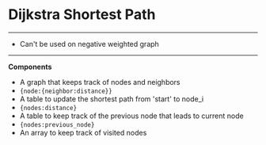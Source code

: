 # Dijkstra Shortest Path
---
* Can't be used on negative weighted graph
---
**Components**
* A graph that keeps track of nodes and neighbors
 * ```{node:{neighbor:distance}}```
* A table to update the shortest path from 'start' to node_i
 * ```{nodes:distance}```
* A table to keep track of the previous node that leads to current node 
 * ```{nodes:previous_node}```
* An array to keep track of visited nodes
